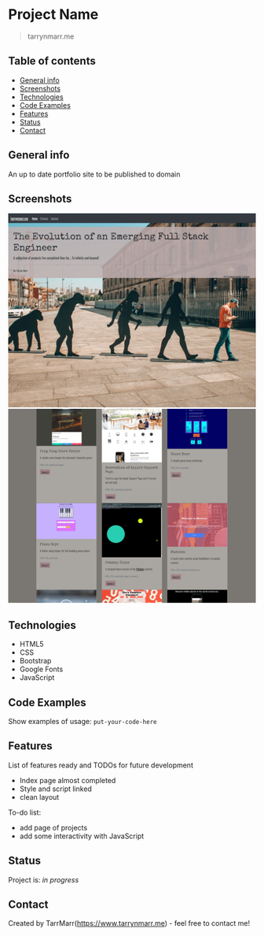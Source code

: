 # Project Name
> tarrynmarr.me 

## Table of contents
* [General info](#general-info)
* [Screenshots](#screenshots)
* [Technologies](#technologies)
* [Code Examples](#code-examples)
* [Features](#features)
* [Status](#status)
* [Contact](#contact)

## General info
An up to date portfolio site to be published to domain  

## Screenshots
![Example screenshot](https://github.com/TarrMarr/tarrynmarrPersonalPortfolio/blob/main/screenshotIndex.JPG)
![Example screenshot](https://github.com/TarrMarr/tarrynmarrPersonalPortfolio/blob/main/screenshotProjects.JPG)

## Technologies
* HTML5
* CSS
* Bootstrap
* Google Fonts
* JavaScript  

## Code Examples
Show examples of usage:
`put-your-code-here`

## Features
List of features ready and TODOs for future development
* Index page almost completed
* Style and script linked 
* clean layout

To-do list:
* add page of projects  
* add some interactivity with JavaScript

## Status
Project is: _in progress_

## Contact
Created by TarrMarr(https://www.tarrynmarr.me) - feel free to contact me!

